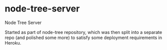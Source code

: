# node-tree-server
Node Tree Server

Started as part of node-tree repository, which was then split into a separate repo (and polished some more) to satisfy some deployment requirements in Heroku.
